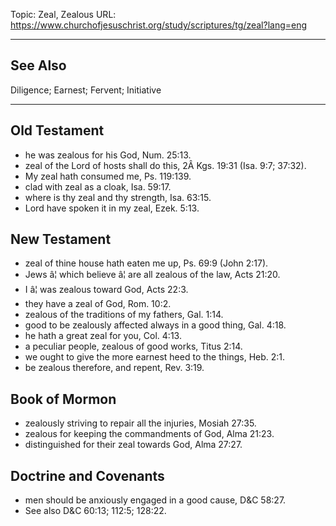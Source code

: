 Topic: Zeal, Zealous
URL: https://www.churchofjesuschrist.org/study/scriptures/tg/zeal?lang=eng

---

## See Also

Diligence; Earnest; Fervent; Initiative

---

## Old Testament

- he was zealous for his God, Num. 25:13.
- zeal of the Lord of hosts shall do this, 2Â Kgs. 19:31 (Isa. 9:7; 37:32).
- My zeal hath consumed me, Ps. 119:139.
- clad with zeal as a cloak, Isa. 59:17.
- where is thy zeal and thy strength, Isa. 63:15.
- Lord have spoken it in my zeal, Ezek. 5:13.

## New Testament

- zeal of thine house hath eaten me up, Ps. 69:9 (John 2:17).
- Jews â¦ which believe â¦ are all zealous of the law, Acts 21:20.
- I â¦ was zealous toward God, Acts 22:3.
- they have a zeal of God, Rom. 10:2.
- zealous of the traditions of my fathers, Gal. 1:14.
- good to be zealously affected always in a good thing, Gal. 4:18.
- he hath a great zeal for you, Col. 4:13.
- a peculiar people, zealous of good works, Titus 2:14.
- we ought to give the more earnest heed to the things, Heb. 2:1.
- be zealous therefore, and repent, Rev. 3:19.

## Book of Mormon

- zealously striving to repair all the injuries, Mosiah 27:35.
- zealous for keeping the commandments of God, Alma 21:23.
- distinguished for their zeal towards God, Alma 27:27.

## Doctrine and Covenants

- men should be anxiously engaged in a good cause, D&C 58:27.
- See also D&C 60:13; 112:5; 128:22.

